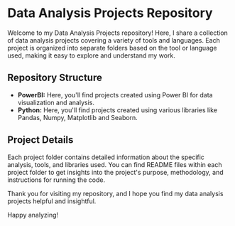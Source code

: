 # Data Analysis Projects Repository

Welcome to my Data Analysis Projects repository! Here, I share a collection of data analysis projects covering a variety of tools and languages.
Each project is organized into separate folders based on the tool or language used, making it easy to explore and understand my work.

## Repository Structure

- **PowerBI:** Here, you'll find projects created using Power BI for data visualization and analysis.
- **Python:** Here, you'll find projects created using various libraries like Pandas, Numpy, Matplotlib and Seaborn.

## Project Details

Each project folder contains detailed information about the specific analysis, tools, and libraries used. 
You can find README files within each project folder to get insights into the project's purpose, methodology, and instructions for running the code.


Thank you for visiting my repository, and I hope you find my data analysis projects helpful and insightful.

Happy analyzing!
